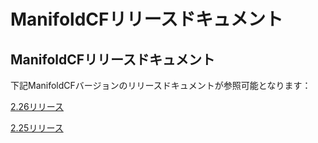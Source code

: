 
# ManifoldCFリリースドキュメント

## ManifoldCFリリースドキュメント



下記ManifoldCFバージョンのリリースドキュメントが参照可能となります：

[2.26リリース](../release/release-2.26/ja_JP/index.html)

[2.25リリース](../release/release-2.25/ja_JP/index.html)
